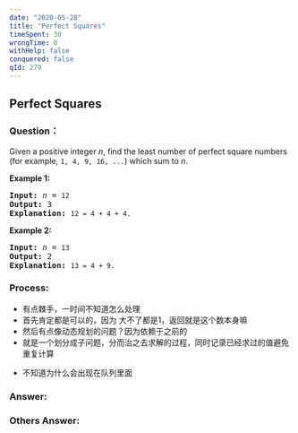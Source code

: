 ```yaml
---
date: "2020-05-28"
title: "Perfect Squares"
timeSpent: 30
wrongTime: 0
withHelp: false
conquered: false
qId: 279
---
```


## Perfect Squares

### Question：

<p>Given a positive integer <i>n</i>, find the least number of perfect square numbers (for example, <code>1, 4, 9, 16, ...</code>) which sum to <i>n</i>.</p>

<p><b>Example 1:</b></p>

<pre>
<b>Input:</b> <i>n</i> = <code>12</code>
<b>Output:</b> 3
<strong>Explanation: </strong><code>12 = 4 + 4 + 4.</code></pre>

<p><b>Example 2:</b></p>

<pre>
<b>Input:</b> <i>n</i> = <code>13</code>
<b>Output:</b> 2
<strong>Explanation: </strong><code>13 = 4 + 9.</code></pre>

### Process:
- 有点棘手，一时间不知道怎么处理
- 首先肯定都是可以的，因为 大不了都是1，返回就是这个数本身嘛
- 然后有点像动态规划的问题？因为依赖于之前的
- 就是一个划分成子问题，分而治之去求解的过程，同时记录已经求过的值避免重复计算
* 不知道为什么会出现在队列里面

### Answer:

### Others Answer:

